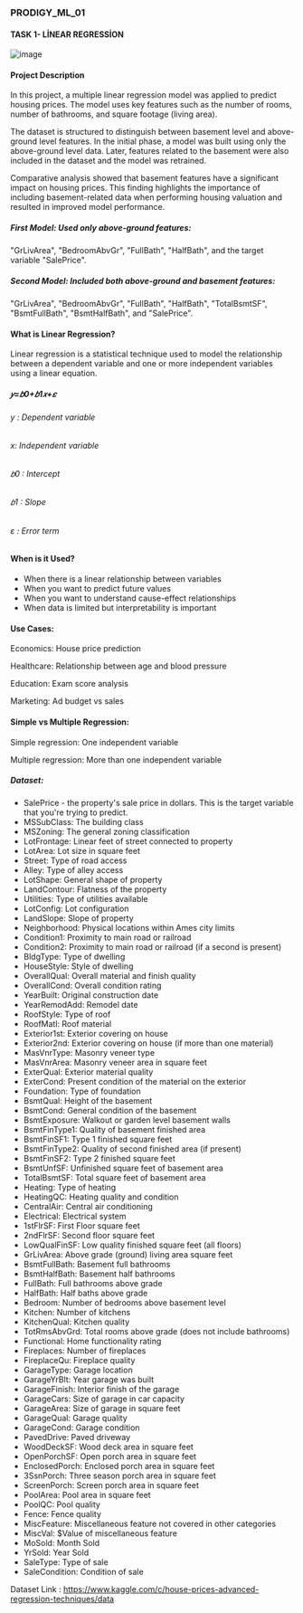 ### PRODIGY_ML_01
#### TASK 1- LİNEAR REGRESSİON

![image](https://github.com/user-attachments/assets/e31a7f26-2839-4790-8196-98c5c1821905)

#### Project Description
In this project, a multiple linear regression model was applied to predict housing prices. The model uses key features such as the number of rooms, number of bathrooms, and square footage (living area).

The dataset is structured to distinguish between basement level and above-ground level features. In the initial phase, a model was built using only the above-ground level data. Later, features related to the basement were also included in the dataset and the model was retrained.

Comparative analysis showed that basement features have a significant impact on housing prices. This finding highlights the importance of including basement-related data when performing housing valuation and resulted in improved model performance.

##### First Model: Used only above-ground features:
"GrLivArea", "BedroomAbvGr", "FullBath", "HalfBath", and the target variable "SalePrice".

##### Second Model: Included both above-ground and basement features:
"GrLivArea", "BedroomAbvGr", "FullBath", "HalfBath", "TotalBsmtSF", "BsmtFullBath", "BsmtHalfBath", and "SalePrice".


#### What is Linear Regression?
Linear regression is a statistical technique used to model the relationship between a dependent variable and one or more independent variables using a linear equation.

##### 𝑦=𝑏0+𝑏1𝑥+𝜀

###### y : Dependent variable

###### x:  Independent variable

###### 𝑏0 : Intercept

###### 𝑏1 : Slope

###### ε : Error term

#### When is it Used?
* When there is a linear relationship between variables
* When you want to predict future values
* When you want to understand cause-effect relationships
* When data is limited but interpretability is important

#### Use Cases:
Economics: House price prediction

Healthcare: Relationship between age and blood pressure

Education: Exam score analysis

Marketing: Ad budget vs sales

#### Simple vs Multiple Regression:
Simple regression: One independent variable

Multiple regression: More than one independent variable


##### Dataset:
* SalePrice - the property's sale price in dollars. This is the target variable that you're trying to predict.
* MSSubClass: The building class
* MSZoning: The general zoning classification
* LotFrontage: Linear feet of street connected to property
* LotArea: Lot size in square feet
* Street: Type of road access
* Alley: Type of alley access
* LotShape: General shape of property
* LandContour: Flatness of the property
* Utilities: Type of utilities available
* LotConfig: Lot configuration
* LandSlope: Slope of property
* Neighborhood: Physical locations within Ames city limits
* Condition1: Proximity to main road or railroad
* Condition2: Proximity to main road or railroad (if a second is present)
* BldgType: Type of dwelling
* HouseStyle: Style of dwelling
* OverallQual: Overall material and finish quality
* OverallCond: Overall condition rating
* YearBuilt: Original construction date
* YearRemodAdd: Remodel date
* RoofStyle: Type of roof
* RoofMatl: Roof material
* Exterior1st: Exterior covering on house
* Exterior2nd: Exterior covering on house (if more than one material)
* MasVnrType: Masonry veneer type
* MasVnrArea: Masonry veneer area in square feet
* ExterQual: Exterior material quality
* ExterCond: Present condition of the material on the exterior
* Foundation: Type of foundation
* BsmtQual: Height of the basement
* BsmtCond: General condition of the basement
* BsmtExposure: Walkout or garden level basement walls
* BsmtFinType1: Quality of basement finished area
* BsmtFinSF1: Type 1 finished square feet
* BsmtFinType2: Quality of second finished area (if present)
* BsmtFinSF2: Type 2 finished square feet
* BsmtUnfSF: Unfinished square feet of basement area
* TotalBsmtSF: Total square feet of basement area
* Heating: Type of heating
* HeatingQC: Heating quality and condition
* CentralAir: Central air conditioning
* Electrical: Electrical system
* 1stFlrSF: First Floor square feet
* 2ndFlrSF: Second floor square feet
* LowQualFinSF: Low quality finished square feet (all floors)
* GrLivArea: Above grade (ground) living area square feet
* BsmtFullBath: Basement full bathrooms
* BsmtHalfBath: Basement half bathrooms
* FullBath: Full bathrooms above grade
* HalfBath: Half baths above grade
* Bedroom: Number of bedrooms above basement level
* Kitchen: Number of kitchens
* KitchenQual: Kitchen quality
* TotRmsAbvGrd: Total rooms above grade (does not include bathrooms)
* Functional: Home functionality rating
* Fireplaces: Number of fireplaces
* FireplaceQu: Fireplace quality
* GarageType: Garage location
* GarageYrBlt: Year garage was built
* GarageFinish: Interior finish of the garage
* GarageCars: Size of garage in car capacity
* GarageArea: Size of garage in square feet
* GarageQual: Garage quality
* GarageCond: Garage condition
* PavedDrive: Paved driveway
* WoodDeckSF: Wood deck area in square feet
* OpenPorchSF: Open porch area in square feet
* EnclosedPorch: Enclosed porch area in square feet
* 3SsnPorch: Three season porch area in square feet
* ScreenPorch: Screen porch area in square feet
* PoolArea: Pool area in square feet
* PoolQC: Pool quality
* Fence: Fence quality
* MiscFeature: Miscellaneous feature not covered in other categories
* MiscVal: $Value of miscellaneous feature
* MoSold: Month Sold
* YrSold: Year Sold
* SaleType: Type of sale
* SaleCondition: Condition of sale

Dataset Link : https://www.kaggle.com/c/house-prices-advanced-regression-techniques/data





































































